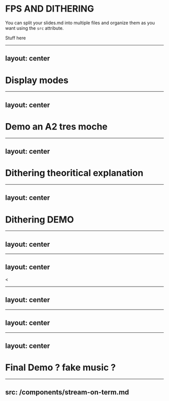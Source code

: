 # FPS AND DITHERING

You can split your slides.md into multiple files and organize them as you want using the `src` attribute.


Stuff here

---
layout: center
---
# Display modes


---
layout: center
---
# Demo an A2 tres moche

---
layout: center
---
# Dithering theoritical explanation

---
layout: center
---
# Dithering DEMO

---
layout: center
---
<DitherImage :image-url="'/pages/6-fps-and-dithering/assets/spongebob.png'"></DitherImage>

---
layout: center
---
<DitherImage :image-url="'/pages/6-fps-and-dithering/assets/spongebob.png'" :effect="'greyscale'"><</DitherImage>

---
layout: center
---
<DitherImage :image-url="'/pages/6-fps-and-dithering/assets/spongebob.png'" :effect="'bw'"></DitherImage>

---
layout: center
---
<DitherImage :image-url="'/pages/6-fps-and-dithering/assets/spongebob.png'" :effect="'floyd-steinberg'"></DitherImage>

---
layout: center
---
# Final Demo ? fake music ? 

---
src: /components/stream-on-term.md
---
